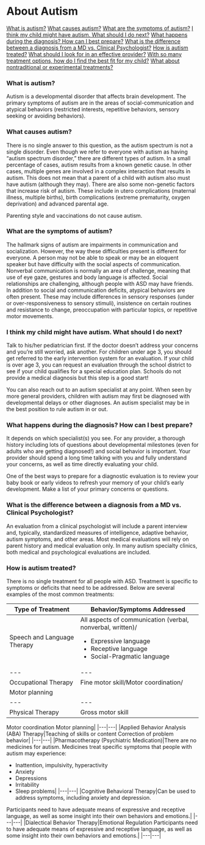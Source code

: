 # About Autism

[What is autism?](#what-is-autism)
[What causes autism?](#what-causes-autism)
[What are the symptoms of autism?](#what-are-the-symptoms-of-autism)
[I think my child might have autism. What should I do next?](i-think-my-child-might-have-autism-what-should-i-do-next)
[What happens during the diagnosis? How can I best prepare?](what-happens-during-the-diagnosis-how-can-i-best-prepare)
[What is the difference between a diagnosis from a MD vs. Clinical Psychologist?](what-is-the-difference-between-a-diagnosis-from-a-md-vs-clinical-psychologist)
[How is autism treated?](how-is-autism-treated)
[What should I look for in an effective provider?](what-should-i-look-for-in-an-effective-provider)
[With so many treatment options, how do I find the best fit for my child?](with-so-many-treatment-options-how-do-i-find-the-best-fit-for-my-child)
[What about nontraditional or experimental treatments?](what-about-nontraditional-or-experimental-treatments)

### What is autism?
Autism is a developmental disorder that affects brain development. The primary symptoms of autism are in the areas of social-communication and atypical behaviors (restricted interests, repetitive behaviors, sensory seeking or avoiding behaviors).

### What causes autism?
There is no single answer to this question, as the autism spectrum is not a single disorder. Even though we refer to everyone with autism as having “autism spectrum disorder,” there are different types of autism. In a small percentage of cases, autism results from a known genetic cause. In other cases, multiple genes are involved in a complex interaction that results in autism. This does not mean that a parent of a child with autism also must have autism (although they may). There are also some non-genetic factors that increase risk of autism. These include in utero complications (maternal illness, multiple births), birth complications (extreme prematurity, oxygen deprivation) and advanced parental age.

Parenting style and vaccinations do not cause autism.

### What are the symptoms of autism?
The hallmark signs of autism are impairments in communication and socialization. However, the way these difficulties present is different for everyone. A person may not be able to speak or may be an eloquent speaker but have difficulty with the social aspects of communication. Nonverbal communication is normally an area of challenge, meaning that use of eye gaze, gestures and body language is affected. Social relationships are challenging, although people with ASD may have friends. In addition to social and communication deficits, atypical behaviors are often present. These may include differences in sensory responses (under or over-responsiveness to sensory stimuli), insistence on certain routines and resistance to change, preoccupation with particular topics, or repetitive motor movements.

### I think my child might have autism. What should I do next?
Talk to his/her pediatrician first. If the doctor doesn’t address your concerns and you’re still worried, ask another. For children under age 3, you should get referred to the early intervention system for an evaluation. If your child is over age 3, you can request an evaluation through the school district to see if your child qualifies for a special education plan. Schools do not provide a medical diagnosis but this step is a good start!

You can also reach out to an autism specialist at any point. When seen by more general providers, children with autism may first be diagnosed with developmental delays or other diagnoses. An autism specialist may be in the best position to rule autism in or out.

### What happens during the diagnosis? How can I best prepare?
It depends on which specialist(s) you see. For any provider, a thorough history including lots of questions about developmental milestones (even for adults who are getting diagnosed!) and social behavior is important. Your provider should spend a long time talking with you and fully understand your concerns, as well as time directly evaluating your child.

One of the best ways to prepare for a diagnostic evaluation is to review your baby book or early videos to refresh your memory of your child’s early development. Make a list of your primary concerns or questions.

### What is the difference between a diagnosis from a MD vs. Clinical Psychologist?
An evaluation from a clinical psychologist will include a parent interview and, typically, standardized measures of intelligence, adaptive behavior, autism symptoms, and other areas. Most medical evaluations will rely on parent history and medical evaluation only. In many autism specialty clinics, both medical and psychological evaluations are included.

### How is autism treated?
There is no single treatment for all people with ASD. Treatment is specific to symptoms or deficits that need to be addressed. Below are several examples of the most common treatments:

| Type of Treatment | Behavior/Symptoms Addressed|
|---|---|
|Speech and Language Therapy|All aspects of communication (verbal, nonverbal, written)/<ul><li>Expressive language</li><li>Receptive language</li><li>Social-Pragmatic language</li><ul>|
|---|---|
|Occupational Therapy|Fine motor skill/Motor coordination/
Motor planning|
|---|---|
|Physical Therapy|Gross motor skill
Motor coordination
Motor planning|
|---|---|
|Applied Behavior Analysis (ABA) Therapy|Teaching of skills or content
Correction of problem behavior|
|---|---|
|Pharmacotherapy (Psychiatric Medication)|There are no medicines for autism.
Medicines treat specific symptoms that people with autism may experience:
- Inattention, impulsivity, hyperactivity
- Anxiety
- Depressions
- Irritability
- Sleep problems|
|---|---|
|Cognitive Behavioral Therapy|Can be used to address symptoms, including anxiety and depression.

Participants need to have adequate means of expressive and receptive language, as well as some insight into their own behaviors and emotions.|
|---|---|
|Dialectical Behavior Therapy|Emotional Regulation
Participants need to have adequate means of expressive and receptive language, as well as some insight into their own behaviors and emotions.|
|---|---|
